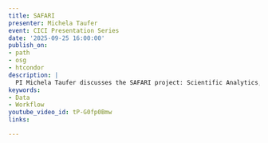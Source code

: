 ```yaml
---
title: SAFARI
presenter: Michela Taufer
event: CICI Presentation Series
date: '2025-09-25 16:00:00'
publish_on:
- path
- osg
- htcondor
description: |
  PI Michela Taufer discusses the SAFARI project: Scientific Analytics, Forensics, and Reproducibility for Workflows in Cyberinfrastructures. The project aims to integrate forensic data analytics into the Pegasus Workflow Management System to enhance the trustworthiness, reusability, and reproducibility of scientific workflows.
keywords:
- Data
- Workflow
youtube_video_id: tP-G0fp0Bmw
links:

---
```

